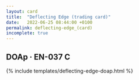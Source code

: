 ```yaml
---
layout: card
title:  "Deflecting Edge (trading card)"
date:   2022-06-25 08:44:00 +0100
permalink: deflecting-edge_(card)
incomplete: true
---
```


## DOAp &middot; EN-037 C

{% include templates/deflecting-edge-doap.html %}
